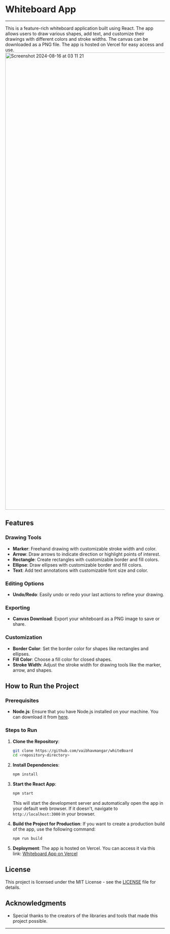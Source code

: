 


# Whiteboard App
---
This is a feature-rich whiteboard application built using React. The app allows users to draw various shapes, add text, and customize their drawings with different colors and stroke widths. The canvas can be downloaded as a PNG file. The app is hosted on Vercel for easy access and use.
<img width="1438" alt="Screenshot 2024-08-16 at 03 11 21" src="https://github.com/user-attachments/assets/c538e908-bc71-41ff-84ab-c2c71561c219">

## Features

### Drawing Tools
- **Marker**: Freehand drawing with customizable stroke width and color.
- **Arrow**: Draw arrows to indicate direction or highlight points of interest.
- **Rectangle**: Create rectangles with customizable border and fill colors.
- **Ellipse**: Draw ellipses with customizable border and fill colors.
- **Text**: Add text annotations with customizable font size and color.

### Editing Options
- **Undo/Redo**: Easily undo or redo your last actions to refine your drawing.

### Exporting
- **Canvas Download**: Export your whiteboard as a PNG image to save or share.

### Customization
- **Border Color**: Set the border color for shapes like rectangles and ellipses.
- **Fill Color**: Choose a fill color for closed shapes.
- **Stroke Width**: Adjust the stroke width for drawing tools like the marker, arrow, and shapes.

## How to Run the Project

### Prerequisites

- **Node.js**: Ensure that you have Node.js installed on your machine. You can download it from [here](https://nodejs.org/).

### Steps to Run

1. **Clone the Repository**:
   ```bash
   git clone https://github.com/vaibhavmangar/whiteBoard
   cd <repository-directory>
   ```

2. **Install Dependencies**:
   ```bash
   npm install
   ```

3. **Start the React App**:
   ```bash
   npm start
   ```

   This will start the development server and automatically open the app in your default web browser. If it doesn't, navigate to `http://localhost:3000` in your browser.

4. **Build the Project for Production**:
   If you want to create a production build of the app, use the following command:
   ```bash
   npm run build
   ```

5. **Deployment**:
   The app is hosted on Vercel. You can access it via this link: [Whiteboard App on Vercel](https://white-board-topaz.vercel.app/)

## License

This project is licensed under the MIT License - see the [LICENSE](LICENSE) file for details.

## Acknowledgments

- Special thanks to the creators of the libraries and tools that made this project possible.

---
